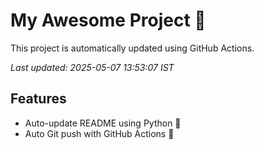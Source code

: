 # My Awesome Project 🚀

This project is automatically updated using GitHub Actions.

_Last updated: 2025-05-07 13:53:07 IST_

## Features
- Auto-update README using Python 🐍
- Auto Git push with GitHub Actions 🤖
